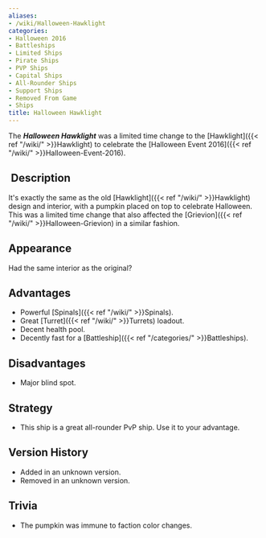 ```yaml
---
aliases:
- /wiki/Halloween-Hawklight
categories:
- Halloween 2016
- Battleships
- Limited Ships
- Pirate Ships
- PVP Ships
- Capital Ships
- All-Rounder Ships
- Support Ships
- Removed From Game
- Ships
title: Halloween Hawklight
---
```


The **_Halloween Hawklight_** was a limited time change to the [Hawklight]({{< ref "/wiki/" >}}Hawklight) to celebrate the [Halloween Event 2016]({{< ref "/wiki/" >}}Halloween-Event-2016). 

##  Description

It's exactly the same as the old [Hawklight]({{< ref "/wiki/" >}}Hawklight) design and interior, with a pumpkin placed on top to celebrate Halloween. This was a limited time change that also affected the [Grievion]({{< ref "/wiki/" >}}Halloween-Grievion) in a similar fashion.

## Appearance

Had the same interior as the original?

## Advantages

- Powerful [Spinals]({{< ref "/wiki/" >}}Spinals).
- Great [Turret]({{< ref "/wiki/" >}}Turrets) loadout.
- Decent health pool.
- Decently fast for a [Battleship]({{< ref "/categories/" >}}Battleships).

## Disadvantages

- Major blind spot.

## Strategy

- This ship is a great all-rounder PvP ship. Use it to your advantage.

## Version History 

- Added in an unknown version.
- Removed in an unknown version.

## Trivia

- The pumpkin was immune to faction color changes.